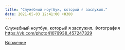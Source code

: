 ```yaml
---
title: "Служебный ноутбук, который я заслужил."
date: 2021-05-03 12:41:00 +0300
---
```


Служебный ноутбук, который я заслужил.
Фотография
https://vk.com/photo41076938_457247329

[Вложение](https://vk.com/photo41076938_457247329)
